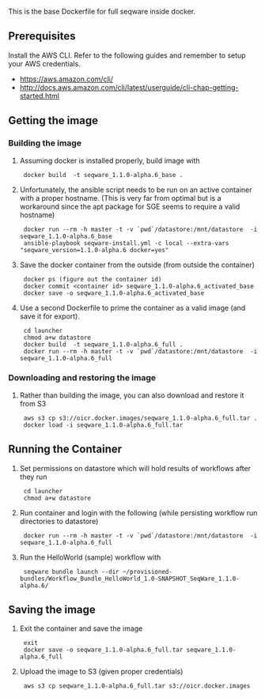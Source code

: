This is the base Dockerfile for full seqware inside docker. 

## Prerequisites

Install the AWS CLI. Refer to the following guides and remember to setup your AWS credentials. 

* https://aws.amazon.com/cli/ 
* http://docs.aws.amazon.com/cli/latest/userguide/cli-chap-getting-started.html 

## Getting the image

### Building the image

1. Assuming docker is installed properly, build image with 

        docker build  -t seqware_1.1.0-alpha.6_base .

2. Unfortunately, the ansible script needs to be run on an active container with a proper hostname. (This is very far from optimal but is a workaround since the apt package for SGE seems to require a valid hostname)

        docker run --rm -h master -t -v `pwd`/datastore:/mnt/datastore  -i seqware_1.1.0-alpha.6_base
        ansible-playbook seqware-install.yml -c local --extra-vars "seqware_version=1.1.0-alpha.6 docker=yes"
     
3. Save the docker container from the outside (from outside the container)

        docker ps (figure out the container id)
        docker commit <container id> seqware_1.1.0-alpha.6_activated_base
        docker save -o seqware_1.1.0-alpha.6_activated_base

4. Use a second Dockerfile to prime the container as a valid image (and save it for export).           

        cd launcher
        chmod a+w datastore
        docker build  -t seqware_1.1.0-alpha.6_full .
        docker run --rm -h master -t -v `pwd`/datastore:/mnt/datastore  -i seqware_1.1.0-alpha.6_full
        

### Downloading and restoring the image

1. Rather than building the image, you can also download and restore it from S3 

        aws s3 cp s3://oicr.docker.images/seqware_1.1.0-alpha.6_full.tar .
        docker load -i seqware_1.1.0-alpha.6_full.tar

## Running the Container

1. Set permissions on datastore which will hold results of workflows after they run

        cd launcher
        chmod a+w datastore

2. Run container and login with the following (while persisting workflow run directories to datastore)
 
        docker run --rm -h master -t -v `pwd`/datastore:/mnt/datastore  -i seqware_1.1.0-alpha.6_full

3. Run the HelloWorld (sample) workflow with 

        seqware bundle launch --dir ~/provisioned-bundles/Workflow_Bundle_HelloWorld_1.0-SNAPSHOT_SeqWare_1.1.0-alpha.6/
        
## Saving the image

1. Exit the container and save the image

        exit
        docker save -o seqware_1.1.0-alpha.6_full.tar seqware_1.1.0-alpha.6_full

2. Upload the image to S3 (given proper credentials)

        aws s3 cp seqware_1.1.0-alpha.6_full.tar s3://oicr.docker.images
